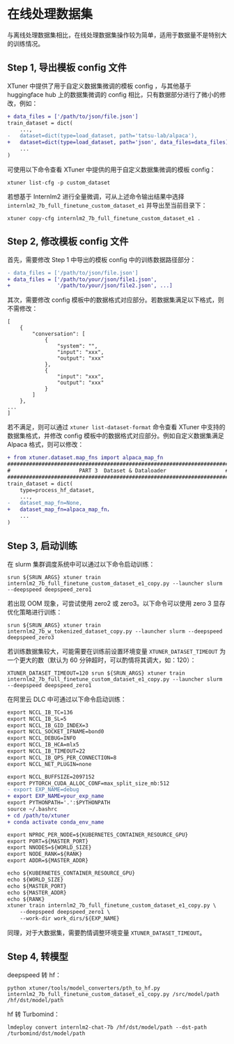 # 在线处理数据集

与离线处理数据集相比，在线处理数据集操作较为简单，适用于数据量不是特别大的训练情况。

## Step 1, 导出模板 config 文件

XTuner 中提供了用于自定义数据集微调的模板 config ，与其他基于 huggingface hub 上的数据集微调的 config 相比，只有数据部分进行了微小的修改，例如：

```diff
+ data_files = ['/path/to/json/file.json']
train_dataset = dict(
    ...,
-   dataset=dict(type=load_dataset, path='tatsu-lab/alpaca'),
+   dataset=dict(type=load_dataset, path='json', data_files=data_files),
    ...
)
```

可使用以下命令查看 XTuner 中提供的用于自定义数据集微调的模板 config：

```
xtuner list-cfg -p custom_dataset
```

若想基于 Internlm2 进行全量微调，可从上述命令输出结果中选择 `internlm2_7b_full_finetune_custom_dataset_e1` 并导出至当前目录下：

```
xtuner copy-cfg internlm2_7b_full_finetune_custom_dataset_e1 .
```

## Step 2, 修改模板 config 文件

首先，需要修改 Step 1 中导出的模板 config 中的训练数据路径部分：

```diff
- data_files = ['/path/to/json/file.json']
+ data_files = ['/path/to/your/json/file1.json',
+               '/path/to/your/json/file2.json', ...]
```

其次，需要修改 config 模板中的数据格式对应部分。若数据集满足以下格式，则不需修改：

```
[
    {
        "conversation": [
            {
                "system": "",
                "input": "xxx",
                "output": "xxx"
            },
            {
                "input": "xxx",
                "output": "xxx"
            }
        ]
    },
...
]
```

若不满足，则可以通过 `xtuner list-dataset-format` 命令查看 XTuner 中支持的数据集格式，并修改 config 模板中的数据格式对应部分。例如自定义数据集满足 Alpaca 格式，则可以修改：

```diff
+ from xtuner.dataset.map_fns import alpaca_map_fn
#######################################################################
#                      PART 3  Dataset & Dataloader                   #
#######################################################################
train_dataset = dict(
    type=process_hf_dataset,
    ...,
-   dataset_map_fn=None,
+   dataset_map_fn=alpaca_map_fn，
    ...
)
```

## Step 3, 启动训练

在 slurm 集群调度系统中可以通过以下命令启动训练：

```
srun ${SRUN_ARGS} xtuner train internlm2_7b_full_finetune_custom_dataset_e1_copy.py --launcher slurm --deepspeed deepspeed_zero1
```

若出现 OOM 现象，可尝试使用 zero2 或 zero3。以下命令可以使用 zero 3 显存优化策略进行训练：

```
srun ${SRUN_ARGS} xtuner train internlm2_7b_w_tokenized_dataset_copy.py --launcher slurm --deepspeed deepspeed_zero3
```

若训练数据集较大，可能需要在训练前设置环境变量 `XTUNER_DATASET_TIMEOUT` 为一个更大的数（默认为 60 分钟超时，可以酌情将其调大，如：120）：

```
XTUNER_DATASET_TIMEOUT=120 srun ${SRUN_ARGS} xtuner train internlm2_7b_full_finetune_custom_dataset_e1_copy.py --launcher slurm --deepspeed deepspeed_zero1
```

在阿里云 DLC 中可通过以下命令启动训练：

```diff
export NCCL_IB_TC=136
export NCCL_IB_SL=5
export NCCL_IB_GID_INDEX=3
export NCCL_SOCKET_IFNAME=bond0
export NCCL_DEBUG=INFO
export NCCL_IB_HCA=mlx5
export NCCL_IB_TIMEOUT=22
export NCCL_IB_QPS_PER_CONNECTION=8
export NCCL_NET_PLUGIN=none

export NCCL_BUFFSIZE=2097152
export PYTORCH_CUDA_ALLOC_CONF=max_split_size_mb:512
- export EXP_NAME=debug
+ export EXP_NAME=your_exp_name
export PYTHONPATH='.':$PYTHONPATH
source ~/.bashrc
+ cd /path/to/xtuner
+ conda activate conda_env_name

export NPROC_PER_NODE=${KUBERNETES_CONTAINER_RESOURCE_GPU}
export PORT=${MASTER_PORT}
export NNODES=${WORLD_SIZE}
export NODE_RANK=${RANK}
export ADDR=${MASTER_ADDR}

echo ${KUBERNETES_CONTAINER_RESOURCE_GPU}
echo ${WORLD_SIZE}
echo ${MASTER_PORT}
echo ${MASTER_ADDR}
echo ${RANK}
xtuner train internlm2_7b_full_finetune_custom_dataset_e1_copy.py \
    --deepspeed deepspeed_zero1 \
    --work-dir work_dirs/${EXP_NAME}
```

同理，对于大数据集，需要酌情调整环境变量 `XTUNER_DATASET_TIMEOUT`。

## Step 4, 转模型

deepspeed 转 hf：

```
python xtuner/tools/model_converters/pth_to_hf.py internlm2_7b_full_finetune_custom_dataset_e1_copy.py /src/model/path /hf/dst/model/path
```

hf 转 Turbomind：

```
lmdeploy convert internlm2-chat-7b /hf/dst/model/path --dst-path /turbomind/dst/model/path
```
